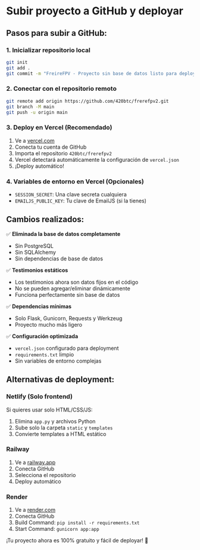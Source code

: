 # Subir proyecto a GitHub y deployar

## Pasos para subir a GitHub:

### 1. Inicializar repositorio local
```bash
git init
git add .
git commit -m "FreireFPV - Proyecto sin base de datos listo para deploy"
```

### 2. Conectar con el repositorio remoto
```bash
git remote add origin https://github.com/420btc/frerefpv2.git
git branch -M main
git push -u origin main
```

### 3. Deploy en Vercel (Recomendado)
1. Ve a [vercel.com](https://vercel.com)
2. Conecta tu cuenta de GitHub
3. Importa el repositorio `420btc/frerefpv2`
4. Vercel detectará automáticamente la configuración de `vercel.json`
5. ¡Deploy automático!

### 4. Variables de entorno en Vercel (Opcionales)
- `SESSION_SECRET`: Una clave secreta cualquiera
- `EMAILJS_PUBLIC_KEY`: Tu clave de EmailJS (si la tienes)

## Cambios realizados:

✅ **Eliminada la base de datos completamente**
- Sin PostgreSQL
- Sin SQLAlchemy
- Sin dependencias de base de datos

✅ **Testimonios estáticos**
- Los testimonios ahora son datos fijos en el código
- No se pueden agregar/eliminar dinámicamente
- Funciona perfectamente sin base de datos

✅ **Dependencias mínimas**
- Solo Flask, Gunicorn, Requests y Werkzeug
- Proyecto mucho más ligero

✅ **Configuración optimizada**
- `vercel.json` configurado para deployment
- `requirements.txt` limpio
- Sin variables de entorno complejas

## Alternativas de deployment:

### Netlify (Solo frontend)
Si quieres usar solo HTML/CSS/JS:
1. Elimina `app.py` y archivos Python
2. Sube solo la carpeta `static` y `templates`
3. Convierte templates a HTML estático

### Railway
1. Ve a [railway.app](https://railway.app)
2. Conecta GitHub
3. Selecciona el repositorio
4. Deploy automático

### Render
1. Ve a [render.com](https://render.com)
2. Conecta GitHub
3. Build Command: `pip install -r requirements.txt`
4. Start Command: `gunicorn app:app`

¡Tu proyecto ahora es 100% gratuito y fácil de deployar! 🚀